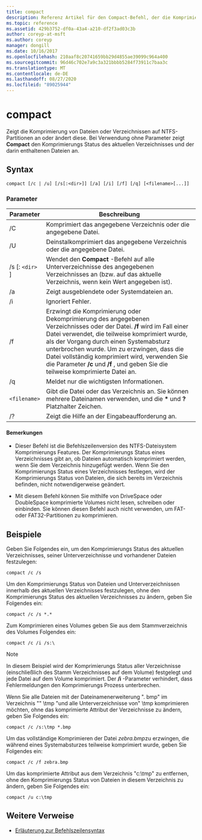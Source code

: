 ```yaml
---
title: compact
description: Referenz Artikel für den Compact-Befehl, der die Komprimierung von Dateien oder Verzeichnissen auf NTFS-Partitionen anzeigt oder ändert.
ms.topic: reference
ms.assetid: 429b3752-df0a-43a4-a210-df2f3ad03c3b
author: coreyp-at-msft
ms.author: coreyp
manager: dongill
ms.date: 10/16/2017
ms.openlocfilehash: 210aaf8c20741659bb29d4855ae39099c964a400
ms.sourcegitcommit: 96d46c702e7a9c3a321bbbb5284f73911c7baa3c
ms.translationtype: MT
ms.contentlocale: de-DE
ms.lasthandoff: 08/27/2020
ms.locfileid: "89025944"
---
```

# <a name="compact"></a>compact

Zeigt die Komprimierung von Dateien oder Verzeichnissen auf NTFS-Partitionen an oder ändert diese. Bei Verwendung ohne Parameter zeigt **Compact** den Komprimierungs Status des aktuellen Verzeichnisses und der darin enthaltenen Dateien an.

## <a name="syntax"></a>Syntax

```
compact [/c | /u] [/s[:<dir>]] [/a] [/i] [/f] [/q] [<filename>[...]]
```

### <a name="parameters"></a>Parameter

| Parameter | Beschreibung |
| --------- | ----------- |
| /C | Komprimiert das angegebene Verzeichnis oder die angegebene Datei. |
| /U | Deinstalkomprimiert das angegebene Verzeichnis oder die angegebene Datei. |
| /s [: `<dir>` ] | Wendet den **Compact** -Befehl auf alle Unterverzeichnisse des angegebenen Verzeichnisses an (bzw. auf das aktuelle Verzeichnis, wenn kein Wert angegeben ist). |
| /a | Zeigt ausgeblendete oder Systemdateien an. |
| /i | Ignoriert Fehler. |
| /f | Erzwingt die Komprimierung oder Dekomprimierung des angegebenen Verzeichnisses oder der Datei. **/f** wird im Fall einer Datei verwendet, die teilweise komprimiert wurde, als der Vorgang durch einen Systemabsturz unterbrochen wurde. Um zu erzwingen, dass die Datei vollständig komprimiert wird, verwenden Sie die Parameter **/c** und **/f** , und geben Sie die teilweise komprimierte Datei an. |
| /q | Meldet nur die wichtigsten Informationen. |
| `<filename>` | Gibt die Datei oder das Verzeichnis an. Sie können mehrere Dateinamen verwenden, und die **&#42;** und **?** Platzhalter Zeichen. |
| /? | Zeigt die Hilfe an der Eingabeaufforderung an. |

#### <a name="remarks"></a>Bemerkungen

- Dieser Befehl ist die Befehlszeilenversion des NTFS-Dateisystem Komprimierungs Features. Der Komprimierungs Status eines Verzeichnisses gibt an, ob Dateien automatisch komprimiert werden, wenn Sie dem Verzeichnis hinzugefügt werden. Wenn Sie den Komprimierungs Status eines Verzeichnisses festlegen, wird der Komprimierungs Status von Dateien, die sich bereits im Verzeichnis befinden, nicht notwendigerweise geändert.

- Mit diesem Befehl können Sie mithilfe von DriveSpace oder DoubleSpace komprimierte Volumes nicht lesen, schreiben oder einbinden. Sie können diesen Befehl auch nicht verwenden, um FAT-oder FAT32-Partitionen zu komprimieren.

## <a name="examples"></a>Beispiele

Geben Sie Folgendes ein, um den Komprimierungs Status des aktuellen Verzeichnisses, seiner Unterverzeichnisse und vorhandener Dateien festzulegen:

```
compact /c /s
```

Um den Komprimierungs Status von Dateien und Unterverzeichnissen innerhalb des aktuellen Verzeichnisses festzulegen, ohne den Komprimierungs Status des aktuellen Verzeichnisses zu ändern, geben Sie Folgendes ein:

```
compact /c /s *.*
```

Zum Komprimieren eines Volumes geben Sie aus dem Stammverzeichnis des Volumes Folgendes ein:

```
compact /c /i /s:\
```

> [!NOTE]
> In diesem Beispiel wird der Komprimierungs Status aller Verzeichnisse (einschließlich des Stamm Verzeichnisses auf dem Volume) festgelegt und jede Datei auf dem Volume komprimiert. Der **/i** -Parameter verhindert, dass Fehlermeldungen den Komprimierungs Prozess unterbrechen.

Wenn Sie alle Dateien mit der Dateinamenerweiterung ". bmp" im Verzeichnis "" \tmp "und alle Unterverzeichnisse von" \tmp komprimieren möchten, ohne das komprimierte Attribut der Verzeichnisse zu ändern, geben Sie Folgendes ein:

```
compact /c /s:\tmp *.bmp
```

Um das vollständige Komprimieren der Datei *zebra.bmp*zu erzwingen, die während eines Systemabsturzes teilweise komprimiert wurde, geben Sie Folgendes ein:

```
compact /c /f zebra.bmp
```

Um das komprimierte Attribut aus dem Verzeichnis "c:\tmp" zu entfernen, ohne den Komprimierungs Status von Dateien in diesem Verzeichnis zu ändern, geben Sie Folgendes ein:

```
compact /u c:\tmp
```

## <a name="additional-references"></a>Weitere Verweise

- [Erläuterung zur Befehlszeilensyntax](command-line-syntax-key.md)